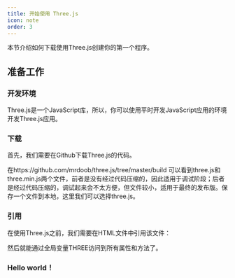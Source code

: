 ```yaml
---
title: 开始使用 Three.js
icon: note
order: 3
---
```


本节介绍如何下载使用Three.js创建你的第一个程序。

## 准备工作

### 开发环境

Three.js是一个JavaScript库，所以，你可以使用平时开发JavaScript应用的环境开发Three.js应用。

### 下载

首先，我们需要在Github下载Three.js的代码。 

在https://github.com/mrdoob/three.js/tree/master/build 可以看到three.js和three.min.js两个文件，前者是没有经过代码压缩的，因此适用于调试阶段；后者是经过代码压缩的，调试起来会不太方便，但文件较小，适用于最终的发布版。保存一个文件到本地，这里我们可以选择three.js。

### 引用

在使用Three.js之前，我们需要在HTML文件中引用该文件：
 <script type="text/javascript" src="three.js"></script> 
 然后就能通过全局变量THREE访问到所有属性和方法了。


### Hello world！







